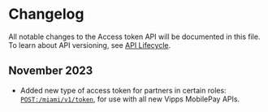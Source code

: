 <!-- START_METADATA
---
title: Access token API changelog
description: All notable changes to the Access token API will be documented in this file.
sidebar_label: Changelog
sidebar_position: 26
pagination_next: null
pagination_prev: null
---
END_METADATA -->

# Changelog

All notable changes to the Access token API will be documented in this file.
To learn about API versioning, see
[API Lifecycle](https://developer.vippsmobilepay.com/docs/knowledge-base/api-lifecycle/).

## November 2023

* Added new type of access token for partners in certain roles: [`POST:/miami/v1/token`][token-endpoint],
for use with all new Vipps MobilePay APIs.

[token-endpoint]: https://developer.vippsmobilepay.com/api/access-token#tag/Token-endpoint/operation/fetchToken
